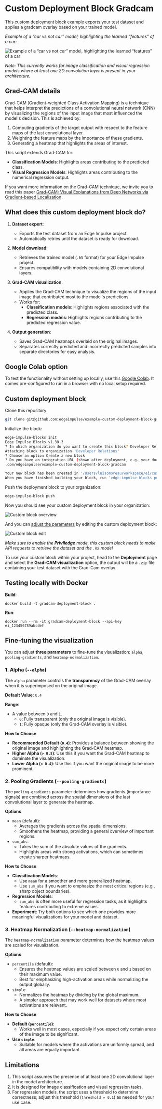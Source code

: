 # Custom Deployment Block Gradcam

This custom deployment block example exports your test dataset and applies a gradcam overlay based on your trained model.

*Example of a “car vs not car” model, highlighting the learned “features” of a car:*

![Example of a “car vs not car” model, highlighting the learned “features” of a car](/assets/grad-cam-example.png)

*Note: This currently works for image classification and visual regression models where at least one 2D convolution layer is present in your architecture.*

## Grad-CAM details

Grad-CAM (Gradient-weighted Class Activation Mapping) is a technique that helps interpret the predictions of a convolutional neural network (CNN) by visualizing the regions of the input image that most influenced the model's decision. This is achieved by:

1. Computing gradients of the target output with respect to the feature maps of the last convolutional layer.
2. Weighting the feature maps by the importance of these gradients.
3. Generating a heatmap that highlights the areas of interest.

This script extends Grad-CAM for:
- **Classification Models**: Highlights areas contributing to the predicted class.
- **Visual Regression Models**: Highlights areas contributing to the numerical regression output.

If you want more information on the Grad-CAM technique, we invite you to read this paper [Grad-CAM: Visual Explanations from Deep Networks via Gradient-based Localization](https://arxiv.org/abs/1610.02391).

## What does this custom deployment block do?

1. **Dataset export**:
   - Exports the test dataset from an Edge Impulse project.
   - Automatically retries until the dataset is ready for download.

2. **Model download**:
   - Retrieves the trained model (`.h5` format) for your Edge Impulse project.
   - Ensures compatibility with models containing 2D convolutional layers.

3. **Grad-CAM visualization**:
   - Applies the Grad-CAM technique to visualize the regions of the input image that contributed most to the model's predictions.
   - Works for:
     - **Classification models**: Highlights regions associated with the predicted class.
     - **Regression models**: Highlights regions contributing to the predicted regression value.

4. **Output generation**:
   - Saves Grad-CAM heatmaps overlaid on the original images.
   - Separates correctly predicted and incorrectly predicted samples into separate directories for easy analysis.

## Google Colab option

To test the functionality without setting up locally, use this [Google Colab](https://colab.research.google.com/drive/1UE8LUE6X8M1COk98Jj7n3XS5YjwGUOnE?usp=sharing). It comes pre-configured to run in a browser with no local setup required.

## Custom deployment block

Clone this repository:

```bash
git clone git@github.com:edgeimpulse/example-custom-deployment-block-gradcam.git
```

Initialize the block:

```bash
edge-impulse-blocks init
Edge Impulse Blocks v1.30.3
? In which organization do you want to create this block? Developer Relations
Attaching block to organization 'Developer Relations'
? Choose an option Create a new block
? Do you have an integration URL (shown after deployment, e.g. your docs page), leave empty to skip https://github
.com/edgeimpulse/example-custom-deployment-block-gradcam

Your new block has been created in '/Users/luisomoreau/workspace/ei/custom-deployment-gradcam'.
When you have finished building your block, run 'edge-impulse-blocks push' to update the block in Edge Impulse.
```

Push the deployment block to your organization:

```bash
edge-impulse-block push
```

Now you should see your custom deployment block in your organization:

![Custom block overview](/assets/grad-cam-custom-block-overview.png)

And you can [adjust the parameters](#fine-tuning-the-visualization) by editing the custom deployment block:

![Custom block edit](/assets/grad-cam-custom-block-edit.png)

*Make sure to enable the **Priviledge** mode, this custom block needs to make API requests to retrieve the dataset and the `.h5` model*

To use your custom block within your project, head to the **Deployment** page and select the **Grad-CAM visualization** option, the output will be a `.zip` file containing your test dataset with the Grad-Cam overlay. 

## Testing locally with Docker

**Build**:

```
docker build -t gradcam-deployment-block .
```

**Run**:

```
docker run --rm -it gradcam-deployment-block --api-key ei_123456789abcdef
```

## Fine-tuning the visualization

You can adjust **three parameters** to fine-tune the visualization: `alpha`, `pooling-gradients`, and `heatmap-normalization`.

### 1. **Alpha (`--alpha`)**

The `alpha` parameter controls the **transparency** of the Grad-CAM overlay when it is superimposed on the original image.

**Default Value**: `0.4`

**Range**:

- A value between `0` and `1`.
  - `0`: Fully transparent (only the original image is visible).
  - `1`: Fully opaque (only the Grad-CAM overlay is visible).

**How to Choose**:

- **Recommended Default (`0.4`)**:
  Provides a balance between showing the original image and highlighting the Grad-CAM heatmap.
- **Higher Alpha (`> 0.5`)**:
  Use this if you want the Grad-CAM heatmap to dominate the visualization.
- **Lower Alpha (`< 0.4`)**:
  Use this if you want the original image to be more prominent.

### 2. **Pooling Gradients (`--pooling-gradients`)**

The `pooling-gradients` parameter determines how gradients (importance signals) are combined across the spatial dimensions of the last convolutional layer to generate the heatmap.

**Options**:

- `mean` (default):
  - Averages the gradients across the spatial dimensions.
  - Smoothens the heatmap, providing a general overview of important regions.
- `sum_abs`:
  - Takes the sum of the absolute values of the gradients.
  - Highlights areas with strong activations, which can sometimes create sharper heatmaps.

**How to Choose**:

- **Classification Models**:
  - Use `mean` for a smoother and more generalized heatmap.
  - Use `sum_abs` if you want to emphasize the most critical regions (e.g., sharp object boundaries).
- **Regression Models**:
  - `sum_abs` is often more useful for regression tasks, as it highlights features contributing to extreme values.
- **Experiment**:
  Try both options to see which one provides more meaningful visualizations for your model and dataset.

### 3. **Heatmap Normalization (`--heatmap-normalization`)**

The `heatmap-normalization` parameter determines how the heatmap values are scaled for visualization.

**Options**:

- `percentile` (default):
  - Ensures the heatmap values are scaled between `0` and `1` based on their maximum value.
  - Best for emphasizing high-activation areas while normalizing the output globally.
- `simple`:
  - Normalizes the heatmap by dividing by the global maximum.
  - A simpler approach that may work well for datasets where most activations are relevant.

**How to Choose**:

- **Default (`percentile`)**:
  - Works well in most cases, especially if you expect only certain areas of the image to be significant.
- **Use `simple`**:
  - Suitable for models where the activations are uniformly spread, and all areas are equally important.

## Limitations

1. This script assumes the presence of at least one 2D convolutional layer in the model architecture.
2. It is designed for image classification and visual regression tasks.
3. For regression models, the script uses a threshold to determine correctness; adjust this threshold (`threshold = 0.1`) as needed for your use case.